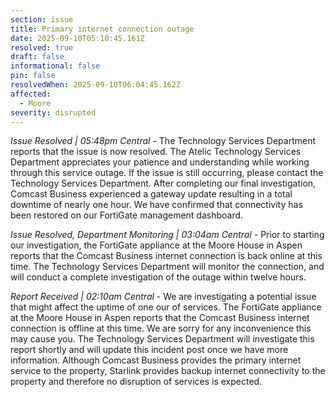 ```yaml
---
section: issue
title: Primary internet connection outage
date: 2025-09-10T05:10:45.161Z
resolved: true
draft: false
informational: false
pin: false
resolvedWhen: 2025-09-10T06:04:45.162Z
affected:
  - Moore
severity: disrupted
---
```

*Issue Resolved | 05:48pm Central* - The Technology Services Department reports that the issue is now resolved. The Atelic Technology Services Department appreciates your patience and understanding while working through this service outage. If the issue is still occurring, please contact the Technology Services Department. After completing our final investigation, Comcast Business experienced a gateway update resulting in a total downtime of nearly one hour. We have confirmed that connectivity has been restored on our FortiGate management dashboard.

*Issue Resolved, Department Monitoring | 03:04am Central* - Prior to starting our investigation, the FortiGate appliance at the Moore House in Aspen reports that the Comcast Business internet connection is back online at this time. The Technology Services Department will monitor the connection, and will conduct a complete investigation of the outage within twelve hours.

*Report Received | 02:10am Central* - We are investigating a potential issue that might affect the uptime of one our of services. The FortiGate appliance at the Moore House in Aspen reports that the Comcast Business internet connection is offline at this time. We are sorry for any inconvenience this may cause you. The Technology Services Department will investigate this report shortly and will update this incident post once we have more information. Although Comcast Business provides the primary internet service to the property, Starlink provides backup internet connectivity to the property and therefore no disruption of services is expected.